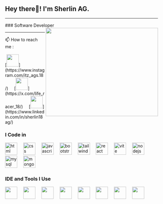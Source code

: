 ## Hey there👋! I'm Sherlin AG.
<hr>
### Software Developer
<img align="right" width="370" height="290" src="https://i.postimg.cc/vZTbfsSc/coding.gif">
<hr>
📫 How to reach me :
<br /><br/> [<img src="https://i.postimg.cc/4N8PBnTb/instagram.png" height="40" width="40" />](https://www.instagram.com/itz_ags.18/) <img width="12" />  [<img src="https://cdn.jsdelivr.net/gh/devicons/devicon@latest/icons/twitter/twitter-original.svg" height="40" width="40" />](https://x.com/life_racer_18/) <img width="12" /> [<img src="https://cdn.jsdelivr.net/gh/devicons/devicon@latest/icons/linkedin/linkedin-original.svg" height="40" width="40" />](https://www.linkedin.com/in/sherlin18ag/)

### I Code in

<div align="left">
  <img src="https://cdn.jsdelivr.net/gh/devicons/devicon@latest/icons/html5/html5-original.svg" height="40" alt="html logo"  />
  <img width="12" />
  <img src="https://cdn.jsdelivr.net/gh/devicons/devicon@latest/icons/css3/css3-original.svg" height="40" alt="css logo"  />
  <img width="12" />
  <img src="https://cdn.jsdelivr.net/gh/devicons/devicon/icons/javascript/javascript-original.svg" height="40" alt="javascript logo"  />
  <img width="12" />
  <img src="https://cdn.jsdelivr.net/gh/devicons/devicon@latest/icons/bootstrap/bootstrap-original.svg" height="40" alt="bootstrap logo"  />
  <img width="12" />
  <img src="https://cdn.jsdelivr.net/gh/devicons/devicon@latest/icons/tailwindcss/tailwindcss-original.svg" height="40" alt="tailwindcss logo"  />
  <img width="12" />
  <img src="https://cdn.jsdelivr.net/gh/devicons/devicon/icons/react/react-original.svg" height="40" alt="react logo"  />
  <img width="12" />
  <img src="https://cdn.jsdelivr.net/gh/devicons/devicon@latest/icons/vitejs/vitejs-original.svg" height="40" alt="vite logo"  />
  <img width="12" />
  <img src="https://devicon-website.vercel.app/api/nodejs/original.svg" height="40" alt="nodejs logo"  />
  <img width="12" />
  <img src="https://cdn.jsdelivr.net/gh/devicons/devicon@latest/icons/mysql/mysql-original.svg" height="40" alt="mysql logo"  />
  <img width="12" />
  <img src="https://cdn.jsdelivr.net/gh/devicons/devicon@latest/icons/mongodb/mongodb-original.svg" height="40" alt="mongodb logo"  />
</div>

### IDE and Tools I Use

<div align="left">
<img height="40" width="40" src="https://cdn.jsdelivr.net/gh/devicons/devicon@latest/icons/vscode/vscode-original.svg"/> <img width="12" /> 
<img height="40" width="40" src="https://cdn.jsdelivr.net/gh/devicons/devicon@latest/icons/git/git-original.svg"/> <img width="12" /> 
<img height="40" width="40" src="https://cdn.jsdelivr.net/gh/devicons/devicon@latest/icons/github/github-original.svg"/> <img width="12" />  
<img height="40" width="40" src="https://cdn.jsdelivr.net/gh/devicons/devicon@latest/icons/gitlab/gitlab-original.svg"/> <img width="12" />
<img height="40" width="40" src="https://cdn.jsdelivr.net/gh/devicons/devicon@latest/icons/npm/npm-original-wordmark.svg" />  <img width="12" /> 
<img height="40" width="40" src="https://cdn.jsdelivr.net/gh/devicons/devicon@latest/icons/figma/figma-original.svg"/> <img width="12" /> 
<img height="40" width="40" src="https://cdn.jsdelivr.net/gh/devicons/devicon@latest/icons/netlify/netlify-original.svg"/> <img width="12" /> 
<img height="40" width="40" src="https://cdn.jsdelivr.net/gh/devicons/devicon@latest/icons/canva/canva-original.svg" />
</div>      
